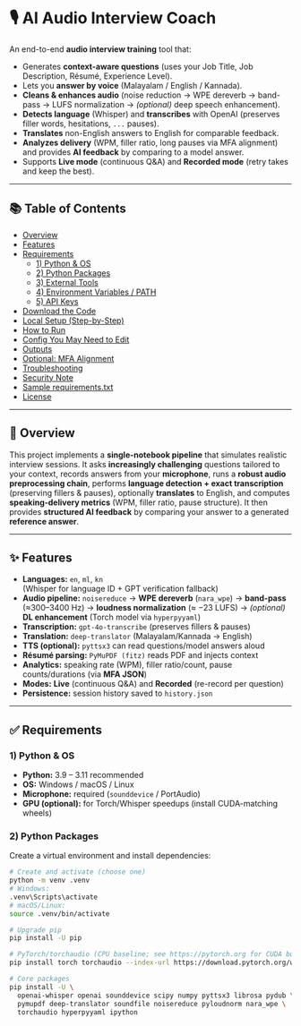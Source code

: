 # 🎙️ AI Audio Interview Coach

An end-to-end **audio interview training** tool that:
- Generates **context-aware questions** (uses your Job Title, Job Description, Résumé, Experience Level).
- Lets you **answer by voice** (Malayalam / English / Kannada).
- **Cleans & enhances audio** (noise reduction → WPE dereverb → band-pass → LUFS normalization → *(optional)* deep speech enhancement).
- **Detects language** (Whisper) and **transcribes** with OpenAI (preserves filler words, hesitations, `...` pauses).
- **Translates** non-English answers to English for comparable feedback.
- **Analyzes delivery** (WPM, filler ratio, long pauses via MFA alignment) and provides **AI feedback** by comparing to a model answer.
- Supports **Live mode** (continuous Q&A) and **Recorded mode** (retry takes and keep the best).

---

## 📚 Table of Contents
- [Overview](#-overview)
- [Features](#-features)
- [Requirements](#-requirements)
  - [1) Python & OS](#1-python--os)
  - [2) Python Packages](#2-python-packages)
  - [3) External Tools](#3-external-tools)
  - [4) Environment Variables / PATH](#4-environment-variables--path)
  - [5) API Keys](#5-api-keys)
- [Download the Code](#-download-the-code)
- [Local Setup (Step-by-Step)](#-local-setup-step-by-step)
- [How to Run](#-how-to-run)
- [Config You May Need to Edit](#-config-you-may-need-to-edit)
- [Outputs](#-outputs)
- [Optional: MFA Alignment](#-optional-mfa-alignment)
- [Troubleshooting](#-troubleshooting)
- [Security Note](#-security-note)
- [Sample requirements.txt](#-sample-requirementstxt)
- [License](#-license)

---

## 🔎 Overview
This project implements a **single-notebook pipeline** that simulates realistic interview sessions. It asks **increasingly challenging** questions tailored to your context, records answers from your **microphone**, runs a **robust audio preprocessing chain**, performs **language detection + exact transcription** (preserving fillers & pauses), optionally **translates** to English, and computes **speaking-delivery metrics** (WPM, filler ratio, pause structure). It then provides **structured AI feedback** by comparing your answer to a generated **reference answer**.

---

## ✨ Features
- **Languages:** `en`, `ml`, `kn`  
  (Whisper for language ID + GPT verification fallback)
- **Audio pipeline:** `noisereduce` → **WPE dereverb** (`nara_wpe`) → **band-pass** (≈300–3400 Hz) → **loudness normalization** (≈ −23 LUFS) → *(optional)* **DL enhancement** (Torch model via `hyperpyyaml`)
- **Transcription:** `gpt-4o-transcribe` (preserves fillers & pauses)
- **Translation:** `deep-translator` (Malayalam/Kannada → English)
- **TTS (optional):** `pyttsx3` can read questions/model answers aloud
- **Résumé parsing:** `PyMuPDF (fitz)` reads PDF and injects context
- **Analytics:** speaking rate (WPM), filler ratio/count, pause counts/durations (via **MFA JSON**)
- **Modes:** **Live** (continuous Q&A) and **Recorded** (re-record per question)
- **Persistence:** session history saved to `history.json`

---

## ✅ Requirements

### 1) Python & OS
- **Python:** 3.9 – 3.11 recommended  
- **OS:** Windows / macOS / Linux  
- **Microphone:** required (`sounddevice` / PortAudio)  
- **GPU (optional):** for Torch/Whisper speedups (install CUDA-matching wheels)

### 2) Python Packages
Create a virtual environment and install dependencies:

```bash
# Create and activate (choose one)
python -m venv .venv
# Windows:
.venv\Scripts\activate
# macOS/Linux:
source .venv/bin/activate

# Upgrade pip
pip install -U pip

# PyTorch/torchaudio (CPU baseline; see https://pytorch.org for CUDA builds)
pip install torch torchaudio --index-url https://download.pytorch.org/whl/cpu

# Core packages
pip install -U \
  openai-whisper openai sounddevice scipy numpy pyttsx3 librosa pydub \
  pymupdf deep-translator soundfile noisereduce pyloudnorm nara_wpe \
  torchaudio hyperpyyaml ipython
